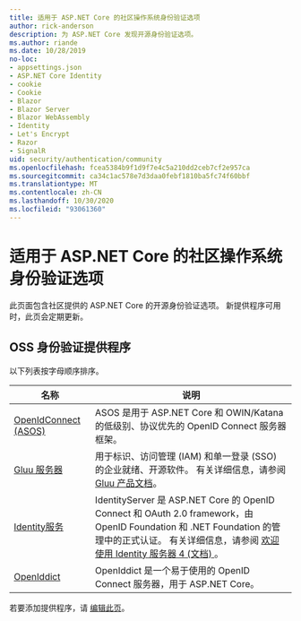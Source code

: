 ```yaml
---
title: 适用于 ASP.NET Core 的社区操作系统身份验证选项
author: rick-anderson
description: 为 ASP.NET Core 发现开源身份验证选项。
ms.author: riande
ms.date: 10/28/2019
no-loc:
- appsettings.json
- ASP.NET Core Identity
- cookie
- Cookie
- Blazor
- Blazor Server
- Blazor WebAssembly
- Identity
- Let's Encrypt
- Razor
- SignalR
uid: security/authentication/community
ms.openlocfilehash: fcea5384b9f1d9f7e4c5a210dd2ceb7cf2e957ca
ms.sourcegitcommit: ca34c1ac578e7d3daa0febf1810ba5fc74f60bbf
ms.translationtype: MT
ms.contentlocale: zh-CN
ms.lasthandoff: 10/30/2020
ms.locfileid: "93061360"
---
```

# <a name="community-oss-authentication-options-for-aspnet-core"></a>适用于 ASP.NET Core 的社区操作系统身份验证选项

此页面包含社区提供的 ASP.NET Core 的开源身份验证选项。 新提供程序可用时，此页会定期更新。

## <a name="oss-authentication-providers"></a>OSS 身份验证提供程序

以下列表按字母顺序排序。

| 名称 | 说明 |
| ---- | ----------- |
| [OpenIdConnect (ASOS) ](https://github.com/aspnet-contrib/AspNet.Security.OpenIdConnect.Server) | ASOS 是用于 ASP.NET Core 和 OWIN/Katana 的低级别、协议优先的 OpenID Connect 服务器框架。 |
| [Gluu 服务器](https://gluu.org/) | 用于标识、访问管理 (IAM) 和单一登录 (SSO) 的企业就绪、开源软件。 有关详细信息，请参阅 [Gluu 产品文档](https://gluu.org/docs/)。 |
| [Identity服务](https://identityserver.io/) | IdentityServer 是 ASP.NET Core 的 OpenID Connect 和 OAuth 2.0 framework，由 OpenID Foundation 和 .NET Foundation 的管理中的正式认证。 有关详细信息，请参阅 [欢迎使用 Identity 服务器 4 (文档) ](https://identityserver4.readthedocs.io/en/latest/)。 |
| [OpenIddict](https://github.com/openiddict/openiddict-core) | OpenIddict 是一个易于使用的 OpenID Connect 服务器，用于 ASP.NET Core。 |

若要添加提供程序，请 [编辑此页](https://github.com/login?return_to=https%3A%2F%2Fgithub.com%2Faspnet%2FDocs%2Fedit%2Fmaster%2Faspnetcore%2Fsecurity%2Fauthentication%2Fcommunity.md)。
